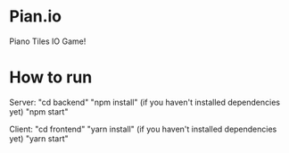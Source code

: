 # Pian.io
Piano Tiles IO Game!

# How to run

Server: "cd backend" "npm install" (if you haven't installed dependencies yet) "npm start"

Client: "cd frontend" "yarn install" (if you haven't installed dependencies yet) "yarn start"
